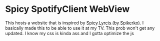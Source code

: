 # Spicy SpotifyClient WebView

This hosts a website that is inspired by [Spicy Lyrcis (by Spikerko)](https://github.com/Spikerko/spicy-lyrics).
I basically made this to be able to use it at my TV. This prob won't get any updated. I know my css is kinda ass and I gotta optimize the js

